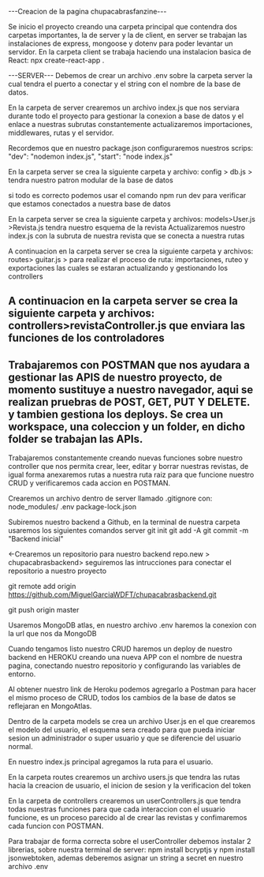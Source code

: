 ---Creacion de la pagina chupacabrasfanzine---

Se inicio el proyecto creando una carpeta principal
que contendra dos carpetas importantes, la de server
y la de client, en server se trabajan las instalaciones
de express, mongoose y dotenv para poder levantar un servidor. En la carpeta client se trabaja haciendo 
una instalacion basica de React: npx create-react-app .

---SERVER---
Debemos de crear un archivo .env sobre la carpeta server la cual tendra el puerto a conectar y el string con el nombre de la base de datos.

En la carpeta de server crearemos un archivo index.js que nos serviara durante todo el proyecto para gestionar la conexion a base de datos y el enlace a nuestras subrutas
constantemente actualizaremos importaciones, middlewares, rutas y el servidor.

Recordemos que en nuestro package.json configuraremos nuestros scrips:
 "dev": "nodemon index.js",
 "start": "node index.js"

En la carpeta server se crea la siguiente carpeta y archivo:
config > db.js > tendra nuestro patron modular de la base de datos

si todo es correcto podemos usar el comando npm run dev
para verificar que estamos conectados a nuestra base de datos

En la carpeta server se crea la siguiente carpeta y archivos:
models>User.js
      >Revista.js tendra nuestro esquema de la revista
Actualizaremos nuestro index.js con la subruta de nuestra revista que se conecta a nuestra rutas

A continuacion en la carpeta server se crea la siguiente carpeta y archivos:
routes> guitar.js > para realizar el proceso de ruta: importaciones, ruteo y exportaciones las cuales se estaran
actualizando y gestionando los controllers

A continuacion en la carpeta server se crea la siguiente carpeta y archivos:
controllers>revistaController.js que enviara las funciones de los controladores
-----
Trabajaremos con POSTMAN que nos ayudara a gestionar las APIS de nuestro proyecto, de momento sustituye a nuestro navegador, aqui se realizan pruebras de POST, GET, PUT Y DELETE. y tambien gestiona los deploys. Se crea un workspace, una coleccion y un folder, en dicho folder se trabajan las APIs.
-----

Trabajaremos constantemente creando nuevas funciones sobre nuestro controller que nos permita crear, leer, editar y borrar nuestras revistas, de igual forma anexaremos rutas a nuestra ruta raiz para que funcione nuestro CRUD y verificaremos cada accion en POSTMAN.

Crearemos un archivo dentro de server llamado .gitignore
con:
node_modules/
.env
package-lock.json

Subiremos nuestro backend a Github, en la terminal de nuestra carpeta usaremos los siguientes comandos server
git init
git add -A
git commit -m "Backend inicial"

<-Crearemos un repositorio para nuestro backend
repo.new > chupacabrasbackend> seguiremos las intrucciones para conectar el repositorio a nuestro proyecto

git remote add origin https://github.com/MiguelGarciaWDFT/chupacabrasbackend.git

git push origin master 

Usaremos MongoDB atlas, en nuestro archivo .env haremos la conexion con la url que nos da MongoDB

Cuando tengamos listo nuestro CRUD haremos un deploy de nuestro backend en HEROKU creando una nueva APP con el nombre de nuestra pagina, conectando nuestro repositorio y configurando las variables de entorno.

Al obtener nuestro link de Heroku podemos agregarlo a Postman para hacer el mismo proceso de CRUD, todos los cambios de la base de datos se reflejaran en MongoAtlas.

Dentro de la carpeta models se crea un archivo User.js en el que crearemos el modelo del usuario, el esquema sera creado
para que pueda iniciar sesion un administrador o super usuario y que se diferencie del usuario normal.

En nuestro index.js principal agregamos la ruta para el usuario.

En la carpeta routes crearemos un archivo users.js que tendra las rutas hacia la creacion de usuario, el inicion de sesion y la verificacion del token 

En la carpeta de controllers crearemos un userControllers.js
que tendra todas nuestras funciones para que cada interaccion con el usuario funcione, es un proceso parecido al de crear las revistas y confimaremos cada funcion con POSTMAN.

Para trabajar de forma correcta sobre el userController debemos instalar 2 librerias, sobre nuestra terminal de server: npm install bcryptjs y npm install jsonwebtoken, ademas deberemos asignar un string a secret en nuestro archivo .env 










